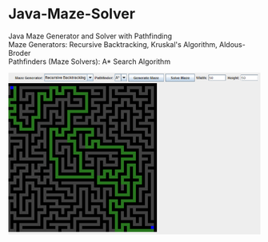 # Java-Maze-Solver
Java Maze Generator and Solver with Pathfinding  
Maze Generators: Recursive Backtracking, Kruskal's Algorithm, Aldous-Broder  
Pathfinders (Maze Solvers): A* Search Algorithm


![Maze Solver](./images/mazesolver.PNG)

